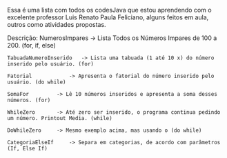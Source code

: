 Essa é uma lista com todos os codesJava que estou aprendendo com o excelente professor Luis Renato Paula Feliciano, alguns feitos em aula, outros como atividades propostas.

Descrição:
	NumerosImpares		-> Lista Todos os Números Impares de 100 a 200. (for, if, else)
	
	TabuadaNumeroInserido	-> Lista uma tabuada (1 até 10 x) do número inserido pelo usuário. (for)
	
	Fatorial			-> Apresenta o fatorial do número inserido pelo usuário. (do while)
	
	SomaFor			-> Lê 10 números inseridos e apresenta a soma desses números. (for)
	
	WhileZero		-> Até zero ser inserido, o programa continua pedindo um número. Printout Media. (while)
	
	DoWhileZero		-> Mesmo exemplo acima, mas usando o (do while)
	
	CategoriaElseIf		-> Separa em categorias, de acordo com parâmetros (If, Else If)
